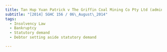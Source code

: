 ```yaml
---
title: Tan Hup Yuan Patrick v The Griffin Coal Mining Co Pty Ltd (administrators appointed) and 
subtitle: "[2014] SGHC 156 / 06\_August\_2014"
tags:
  - Insolvency Law
  - Bankruptcy
  - Statutory demand
  - Debtor setting aside statutory demand

---
```


